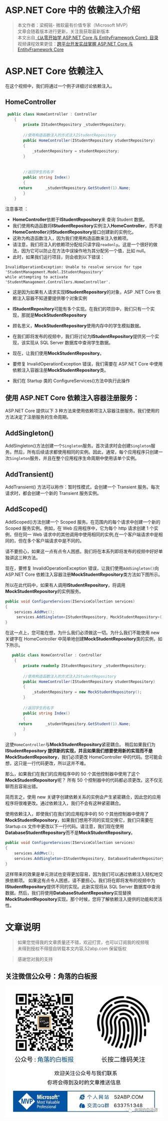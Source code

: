 # ASP.NET Core 中的 依赖注入介绍

> 本文作者：梁桐铭- 微软最有价值专家（Microsoft MVP） </br>
> 文章会随着版本进行更新，关注我获取最新版本 </br>
> 本文出自[《从零开始学 ASP.NET Core 与 EntityFramework Core》目录](https://www.52abp.com/Wiki/mvc/latest) </br>
> 视频课程效果更佳：[跨平台开发实战掌握 ASP.NET Core 与 EntityFramework Core
> ](https://www.52abp.com/College/Course/1) </br>

# ASP.NET Core 依赖注入

在这个视频中，我们将通过一个例子详细讨论依赖注入。

## HomeController

```csharp
 public class HomeController : Controller
    {
        private IStudentRepository _studentRepository;

        //使用构造函数注入的方式注入IStudentRepository
        public HomeController(IStudentRepository studentRepository)
        {
            _studentRepository = studentRepository;
        }


        //返回学生的名字
        public string Index()
        {
      return      _studentRepository.GetStudent(1).Name;
        }
    }
```

注意事项 ：

- **HomeController**依赖于**IStudentRepository**来 查询 Student 数据。
- 我们使用构造函数将**IStudentRepository**实例注入**HomeController**，而不是**HomeController**对**IStudentRepository**接口创建新的实例化。
- 这称为构造函数注入，因为我们使用构造函数来注入依赖项。
- 请注意，我们将注入的依赖项分配给只读字段`readonly`。这是一个很好的做法，因为它可以防止在方法中误操作地为其分配另一个值，比如 null。
- 此时，如果我们运行项目，则会收到以下错误：

```
InvalidOperationException: Unable to resolve service for type 'StudentManagement.Model.IStudentRepository'
while attempting to activate 'StudentManagement.Controllers.HomeController'.
```

- 这是因为如果有人请求实现**IStudentRepository**的对象，ASP .NET Core 依赖注入容器不知道要提供哪个对象实例

* **IStudentRepository**可能有多个实现。在我们的项目中，我们只有一个实现，那就是**MockStudentRepository**

* 顾名思义，**MockStudentRepository**使用内存中的学生模拟数据。
* 在我们即将发布的视频中，我们将讨论为**IStudentRepository**提供另一个实现，该实现从 SQL Server 数据库中查询学生数据。
* 现在，让我们使用**MockStudentRepository**。
* 要修复 InvalidOperationException 错误，我们需要在 ASP.NET Core 中使用依赖注入容器注册**MockStudentRepository**类。
* 我们在 Startup 类的 ConfigureServices()方法中执行此操作

## 使用 ASP.NET Core 依赖注入容器注册服务：

ASP.NET Core 提供以下 3 种方法来使用依赖项注入容器注册服务。我们使用的方法决定了注册服务的生命周期。

## AddSingleton()

AddSingleton()方法创建一个`Singleton`服务。首次请求时会创建`Singleton`服务。然后，所有后续请求都使用相同的实例。因此，通常，每个应用程序只创建一次`Singleton`服务，并且在整个应用程序生命周期中使用该单个实例。

## AddTransient()

AddTransient() 方法可以称作：暂时性模式，会创建一个 Transient 服务。每次请求时，都会创建一个新的 Transient 服务实例。

## AddScoped()

AddScoped()方法创建一个 Scoped 服务。在范围内的每个请求中创建一个新的 Scoped 服务实例。例如，在 Web 应用程序中，它为每个 http 请求创建 1 个实例，但在同一 Web 请求中的其他调用中使用相同的实例,在一个客户端请求中是相同的，但在多个客户端请求中是不同的。

请不要担心，如果这一点有点令人困惑。我们将在本系列即将发布的视频中好好单独讲这三种方法。

现在，要修复 InvalidOperationException 错误，让我们使用`AddSingleton()`向 ASP.NET Core 依赖注入容器注册**MockStudentRepository**类方法如下图所示。

所以在此代码中，如果有人调用**IStudentRepository**，将调用**MockStudentRepository**的实例服务。

```csharp
public void ConfigureServices(IServiceCollection services)
{
    services.AddMvc();
     services.AddSingleton<IStudentRepository, MockStudentRepository>();
}
```

在这一点上，您可能在想，为什么我们必须做这一切。为什么我们不能使用 new 关键字在 HomeController 中简单地创建**MockStudentRepository**类的实例，如下所示。

```csharp
   public class HomeController : Controller
    {
        private readonly IStudentRepository _studentRepository;

        //使用构造函数注入的方式注入IStudentRepository
        public HomeController(IStudentRepository studentRepository)
        {
            _studentRepository = new MockStudentRepository();
        }

        //返回学生的名字
        public string Index()
        {
      return      _studentRepository.GetStudent(1).Name;
        }
    }

```

这使`HomeController`与**MockStudentRepository**紧密耦合。
稍后如果我们为**IStudentRepository **提供新的实现，并且如果我们想要使用新的实现而不是**MockStudentRepository**，我们必须更改 HomeController 中的代码。您可能会想，这只是一行代码更改，所以这并不难。

那么，如果我们在我们的应用程序中的 50 个其他控制器中使用了这个**MockStudentRepository**呢？
所有 50 个控制器中的代码都必须更改。这不仅无聊而且容易出错。

简而言之，使用 new 关键字创建依赖关系的实例会产生紧密耦合，因此您的应用程序将很难更改。通过依赖注入，我们不会有这种紧密耦合。

使用依赖注入，即使我们在我们的应用程序中的 50 个其他控制器中使用了**MockStudentRepository**，如果我们想用不同的实现交换它，我们只需要在 Startup.cs 文件中更改以下一行代码。请注意，我们现在使用**DatabaseStudentRepository**而不是**MockStudentRepository**。

```csharp
public void ConfigureServices(IServiceCollection services)
{
    services.AddMvc();
    services.AddSingleton<IStudentRepository, DatabaseStudentRepository>();
}

```

这样带来的效果是单元测试也变得更加容易，因为我们可以通过依赖注入轻松地交换依赖项。
如果这有点令人困惑，请不要担心。我们将在即将发布的视频中为**IStudentRepository**提供不同的实现。此新实现将从 SQL Server 数据库中查询数据。然后，我们将使用**DatabaseStudentRepository**实现替换**MockStudentRepository**实现。那个时候，您将了解依赖注入提供的功能和灵活性。

# 文章说明

> 如果您觉得我的文章质量还不错，欢迎打赏，也可以订阅我的视频哦 </br>
> 未得到授权不得擅自转载本文内容,52abp.com 保留版权 </br>

> 感谢您对我的支持

## 关注微信公众号：角落的白板报

![公众号：角落的白板报](images/jiaoluowechat.png)
